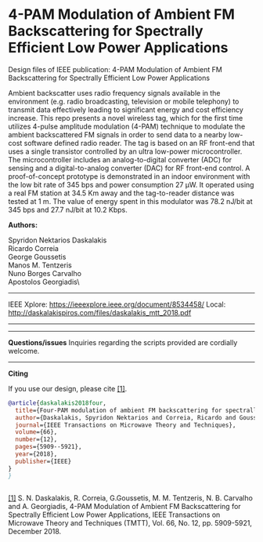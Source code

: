 # 4-PAM Modulation of Ambient FM Backscattering for Spectrally Efficient Low Power Applications
Design files of  IEEE publication: 4-PAM Modulation of Ambient FM Backscattering
for Spectrally Efficient Low Power Applications


Ambient backscatter uses radio frequency signals
available in the environment (e.g. radio broadcasting, television or mobile telephony) to transmit data effectively leading
to significant energy and cost efficiency increase. This repo
presents a novel wireless tag, which for the first time utilizes
4-pulse amplitude modulation (4-PAM) technique to modulate
the ambient backscattered FM signals in order to send data to a
nearby low-cost software defined radio reader. The tag is based
on an RF front-end that uses a single transistor controlled by
an ultra low-power microcontroller. The microcontroller includes
an analog-to-digital converter (ADC) for sensing and a digital-to-analog converter (DAC) for RF front-end control. A proof-of-concept prototype is demonstrated in an indoor environment
with the low bit rate of 345 bps and power consumption 27 µW.
It operated using a real FM station at 34.5 Km away and the tag-to-reader distance was tested at 1 m. The value of energy spent
in this modulator was 78.2 nJ/bit at 345 bps and 27.7 nJ/bit at
10.2 Kbps.


**Authors:**

Spyridon Nektarios Daskalakis\
Ricardo Correia\
George Goussetis\
Manos M. Tentzeris\
Nuno Borges Carvalho\
Apostolos Georgiadis\


---
IEEE Xplore: https://ieeexplore.ieee.org/document/8534458/
Local: http://daskalakispiros.com/files/daskalakis_mtt_2018.pdf

---

---
**Questions/issues**
Inquiries regarding the scripts provided are cordially welcome.

---
**Citing**

If you use our design, please cite [[1]](https://ieeexplore.ieee.org/document/8534458/).

```bibtex
@article{daskalakis2018four,
  title={Four-PAM modulation of ambient FM backscattering for spectrally efficient low-power applications},
  author={Daskalakis, Spyridon Nektarios and Correia, Ricardo and Goussetis, George and Tentzeris, Manos M and Carvalho, Nuno Borges and Georgiadis, Apostolos},
  journal={IEEE Transactions on Microwave Theory and Techniques},
  volume={66},
  number={12},
  pages={5909--5921},
  year={2018},
  publisher={IEEE}
}
}
 
```


[[1]](https://ieeexplore.ieee.org/document/8534458) S. N. Daskalakis, R. Correia, G.Goussetis, M. M. Tentzeris, N. B. Carvalho and A. Georgiadis, 4-PAM Modulation of Ambient FM Backscattering for Spectrally Efficient Low Power Applications, IEEE Transactions on Microwave Theory and Techniques (TMTT), Vol. 66, No. 12, pp. 5909-5921, December 2018.